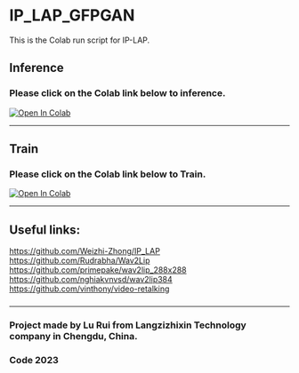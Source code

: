 # IP_LAP_GFPGAN
This is the Colab run script for IP-LAP.
## Inference  
### Please click on the Colab link below to inference.

[![Open In Colab][colab-badge]][colab-notebook]

[colab-notebook]: <https://colab.research.google.com/github/langzizhixin/IP_LAP_GFPGAN/blob/main/IP_LAP_GFPGAN.ipynb>
[colab-badge]: <https://colab.research.google.com/assets/colab-badge.svg>

***
## Train 
### Please click on the Colab link below to Train.

[![Open In Colab][colab-badge]][colab-notebook]

[colab-notebook]: <https://colab.research.google.com/github/langzizhixin/IP_LAP_GFPGAN/blob/main/IP_LAP_Train.ipynb>
[colab-badge]: <https://colab.research.google.com/assets/colab-badge.svg>

***

## Useful links:
https://github.com/Weizhi-Zhong/IP_LAP
https://github.com/Rudrabha/Wav2Lip
https://github.com/primepake/wav2lip_288x288
https://github.com/nghiakvnvsd/wav2lip384
https://github.com/vinthony/video-retalking
### 
### 

***

### Project  made by Lu Rui from Langzizhixin Technology company in Chengdu, China.
###  Code 2023
